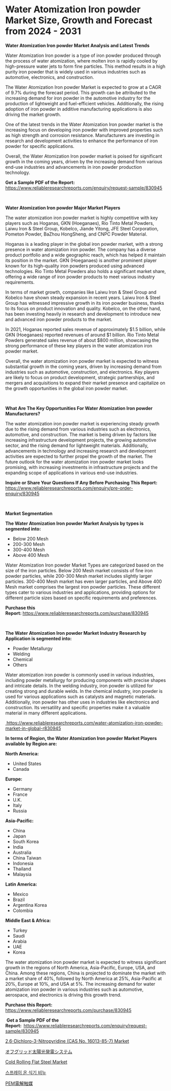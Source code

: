 <p><h1>Water Atomization Iron powder Market Size, Growth and Forecast from 2024 - 2031</h1></p><p><strong>Water Atomization Iron powder Market Analysis and Latest Trends</strong></p>
<p><p>Water Atomization Iron powder is a type of iron powder produced through the process of water atomization, where molten iron is rapidly cooled by high-pressure water jets to form fine particles. This method results in a high purity iron powder that is widely used in various industries such as automotive, electronics, and construction.</p><p>The Water Atomization Iron powder Market is expected to grow at a CAGR of 9.7% during the forecast period. This growth can be attributed to the increasing demand for iron powder in the automotive industry for the production of lightweight and fuel-efficient vehicles. Additionally, the rising adoption of iron powder in additive manufacturing applications is also driving the market growth.</p><p>One of the latest trends in the Water Atomization Iron powder market is the increasing focus on developing iron powder with improved properties such as high strength and corrosion resistance. Manufacturers are investing in research and development activities to enhance the performance of iron powder for specific applications.</p><p>Overall, the Water Atomization Iron powder market is poised for significant growth in the coming years, driven by the increasing demand from various end-use industries and advancements in iron powder production technology.</p></p>
<p><strong>Get a Sample PDF of the Report:&nbsp;</strong> <a href="https://www.reliableresearchreports.com/enquiry/request-sample/830945">https://www.reliableresearchreports.com/enquiry/request-sample/830945</a></p>
<p>&nbsp;</p>
<p><strong>Water Atomization Iron powder Major Market Players</strong></p>
<p><p>The water atomization iron powder market is highly competitive with key players such as Hoganas, GKN (Hoeganaes), Rio Tinto Metal Powders, Laiwu Iron & Steel Group, Kobelco, Jiande Yitong, JFE Steel Corporation, Pometon Powder, BaZhou HongSheng, and CNPC Powder Material.</p><p>Hoganas is a leading player in the global iron powder market, with a strong presence in water atomization iron powder. The company has a diverse product portfolio and a wide geographic reach, which has helped it maintain its position in the market. GKN (Hoeganaes) is another prominent player known for its high-quality iron powders produced using advanced technologies. Rio Tinto Metal Powders also holds a significant market share, offering a wide range of iron powder products to meet various industry requirements.</p><p>In terms of market growth, companies like Laiwu Iron & Steel Group and Kobelco have shown steady expansion in recent years. Laiwu Iron & Steel Group has witnessed impressive growth in its iron powder business, thanks to its focus on product innovation and quality. Kobelco, on the other hand, has been investing heavily in research and development to introduce new and advanced iron powder products to the market.</p><p>In 2021, Hoganas reported sales revenue of approximately $1.5 billion, while GKN (Hoeganaes) reported revenues of around $1 billion. Rio Tinto Metal Powders generated sales revenue of about $800 million, showcasing the strong performance of these key players in the water atomization iron powder market.</p><p>Overall, the water atomization iron powder market is expected to witness substantial growth in the coming years, driven by increasing demand from industries such as automotive, construction, and electronics. Key players are likely to focus on product development, strategic partnerships, and mergers and acquisitions to expand their market presence and capitalize on the growth opportunities in the global iron powder market.</p></p>
<p>&nbsp;</p>
<p><strong>What Are The Key Opportunities For Water Atomization Iron powder Manufacturers?</strong></p>
<p><p>The water atomization iron powder market is experiencing steady growth due to the rising demand from various industries such as electronics, automotive, and construction. The market is being driven by factors like increasing infrastructure development projects, the growing automotive sector, and the rising demand for lightweight materials. Additionally, advancements in technology and increasing research and development activities are expected to further propel the growth of the market. The future outlook for the water atomization iron powder market looks promising, with increasing investments in infrastructure projects and the expanding scope of applications in various end-use industries.</p></p>
<p><strong>Inquire or Share Your Questions If Any Before Purchasing This Report:</strong> <a href="https://www.reliableresearchreports.com/enquiry/pre-order-enquiry/830945">https://www.reliableresearchreports.com/enquiry/pre-order-enquiry/830945</a></p>
<p>&nbsp;</p>
<p><strong>Market Segmentation</strong></p>
<p><strong>The Water Atomization Iron powder Market Analysis by types is segmented into:</strong></p>
<p><ul><li>Below 200 Mesh</li><li>200-300 Mesh</li><li>300-400 Mesh</li><li>Above 400 Mesh</li></ul></p>
<p><p>Water Atomization Iron powder Market Types are categorized based on the size of the iron particles. Below 200 Mesh market consists of fine iron powder particles, while 200-300 Mesh market includes slightly larger particles. 300-400 Mesh market has even larger particles, and Above 400 Mesh market comprises the largest iron powder particles. These different types cater to various industries and applications, providing options for different particle sizes based on specific requirements and preferences.</p></p>
<p><strong>Purchase this Report:&nbsp;</strong><a href="https://www.reliableresearchreports.com/purchase/830945">https://www.reliableresearchreports.com/purchase/830945</a></p>
<p>&nbsp;</p>
<p><strong>The Water Atomization Iron powder Market Industry Research by Application is segmented into:</strong></p>
<p><ul><li>Powder Metallurgy</li><li>Welding</li><li>Chemical</li><li>Others</li></ul></p>
<p><p>Water atomization iron powder is commonly used in various industries, including powder metallurgy for producing components with precise shapes and intricate details. In the welding industry, iron powder is utilized for creating strong and durable welds. In the chemical industry, iron powder is used for various applications such as catalysts and magnetic materials. Additionally, iron powder has other uses in industries like electronics and construction. Its versatility and specific properties make it a valuable material in many different applications.</p></p>
<p><a href="https://www.reliableresearchreports.com/water-atomization-iron-powder-market-in-global-r830945">&nbsp;https://www.reliableresearchreports.com/water-atomization-iron-powder-market-in-global-r830945</a></p>
<p><strong>In terms of Region, the Water Atomization Iron powder Market Players available by Region are:</strong></p>
<p>
    <p> <strong> North America: </strong>
        <ul>
            <li>United States</li>
            <li>Canada</li>
        </ul>
        </p> 
    <p> <strong> Europe: </strong>
        <ul>
            <li>Germany</li>
            <li>France</li>
            <li>U.K.</li>
            <li>Italy</li>
            <li>Russia</li>
        </ul>
        </p> 
    <p> <strong> Asia-Pacific: </strong>
        <ul>
            <li>China</li>
            <li>Japan</li>
            <li>South Korea</li>
            <li>India</li>
            <li>Australia</li>
            <li>China Taiwan</li>
            <li>Indonesia</li>
            <li>Thailand</li>
            <li>Malaysia</li>
        </ul>
        </p> 
    <p> <strong> Latin America: </strong>
        <ul>
            <li>Mexico</li>
            <li>Brazil</li>
            <li>Argentina Korea</li>
            <li>Colombia</li>
        </ul>
        </p> 
    <p> <strong> Middle East & Africa: </strong>
        <ul>
            <li>Turkey</li>
            <li>Saudi</li>
            <li>Arabia</li>
            <li>UAE</li>
            <li>Korea</li>
        </ul>
    </p>
    </p>
<p><p>The water atomization iron powder market is expected to witness significant growth in the regions of North America, Asia-Pacific, Europe, USA, and China. Among these regions, China is projected to dominate the market with a market share of 40%, followed by North America at 25%, Asia-Pacific at 20%, Europe at 10%, and USA at 5%. The increasing demand for water atomization iron powder in various industries such as automotive, aerospace, and electronics is driving this growth trend.</p></p>
<p><strong>Purchase this Report: </strong><a href="https://www.reliableresearchreports.com/purchase/830945">https://www.reliableresearchreports.com/purchase/830945</a></p>
<p>&nbsp;<strong>Get a Sample PDF of the Report:&nbsp;&nbsp;</strong><a href="https://www.reliableresearchreports.com/enquiry/request-sample/830945">https://www.reliableresearchreports.com/enquiry/request-sample/830945</a></p>
<p><strong></strong></p>
<p><p><a href="https://github.com/edytherolanlouisejk1miz0wig/Market-Research-Report-List-2/blob/main/26-dichloro-3-nitropyridine-cas-no-16013-85-7-market.md">2,6-Dichloro-3-Nitropyridine (CAS No. 16013-85-7) Market</a></p><p><a href="https://github.com/KaliMetz2023/Market-Research-Report-List-1/blob/main/2353729104520.md">オフグリッド太陽光発電システム</a></p><p><a href="https://github.com/peachesmcdowel1/Market-Research-Report-List-3/blob/main/cold-rolling-flat-steel-market.md">Cold Rolling Flat Steel Market</a></p><p><a href="https://github.com/CliftonFisher9067/Market-Research-Report-List-2/blob/main/179299298029.md">스프레이 온 식기 비누</a></p><p><a href="https://github.com/oqoeusbvpadwjs08/Market-Research-Report-List-2/blob/main/2895929104521.md">PEM電解触媒</a></p></p>